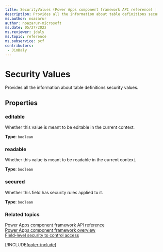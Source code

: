 ```yaml
---
title: SecurityValues (Power Apps component framework API reference) | Microsoft Docs
description: Provides all the information about table definitions security values.
ms.author: noazarur
author: noazarur-microsoft
ms.date: 05/27/2022
ms.reviewer: jdaly
ms.topic: reference
ms.subservice: pcf
contributors:
 - JimDaly
---
```


# Security Values

Provides all the information about  table definitions security values.

## Properties

### editable

Whether this value is meant to be editable in the current context.

**Type**: `boolean`



### readable

Whether this value is meant to be readable in the current context.

**Type**: `boolean`



### secured

Whether this field has security rules applied to it.

**Type**: `boolean`



### Related topics

[Power Apps component framework API reference](../reference/index.md)<br/>
[Power Apps component framework overview](../overview.md)<br/>
[Field-level security to control access](/power-platform/admin/field-level-security)<br/>

[!INCLUDE[footer-include](../../../includes/footer-banner.md)]
